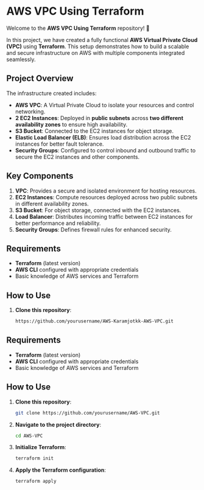 # AWS VPC Using Terraform

Welcome to the **AWS VPC Using Terraform** repository! 🚀

In this project, we have created a fully functional **AWS Virtual Private Cloud (VPC)** using **Terraform**. This setup demonstrates how to build a scalable and secure infrastructure on AWS with multiple components integrated seamlessly.

## Project Overview

The infrastructure created includes:

- **AWS VPC**: A Virtual Private Cloud to isolate your resources and control networking.
- **2 EC2 Instances**: Deployed in **public subnets** across **two different availability zones** to ensure high availability.
- **S3 Bucket**: Connected to the EC2 instances for object storage.
- **Elastic Load Balancer (ELB)**: Ensures load distribution across the EC2 instances for better fault tolerance.
- **Security Groups**: Configured to control inbound and outbound traffic to secure the EC2 instances and other components.

## Key Components

1. **VPC**: Provides a secure and isolated environment for hosting resources.
2. **EC2 Instances**: Compute resources deployed across two public subnets in different availability zones.
3. **S3 Bucket**: For object storage, connected with the EC2 instances.
4. **Load Balancer**: Distributes incoming traffic between EC2 instances for better performance and reliability.
5. **Security Groups**: Defines firewall rules for enhanced security.


## Requirements

- **Terraform** (latest version)
- **AWS CLI** configured with appropriate credentials
- Basic knowledge of AWS services and Terraform

## How to Use

1. **Clone this repository**:
   ```bash
   https://github.com/yourusername/AWS-Karamjotkk-AWS-VPC.git

## Requirements

- **Terraform** (latest version)
- **AWS CLI** configured with appropriate credentials
- Basic knowledge of AWS services and Terraform

## How to Use

1. **Clone this repository**:
   ```bash
   git clone https://github.com/yourusername/AWS-VPC.git

2. **Navigate to the project directory**:
   ```bash
   cd AWS-VPC
   
3. **Initialize Terraform**:
   ```bash
   terraform init

4. **Apply the Terraform configuration**:
   ```bash
   terraform apply
